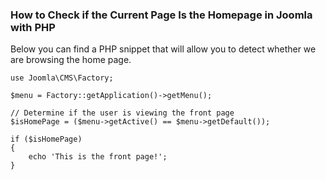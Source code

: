 ### How to Check if the Current Page Is the Homepage in Joomla with PHP 

Below you can find a PHP snippet that will allow you to detect whether we are browsing the home page.

```
use Joomla\CMS\Factory;

$menu = Factory::getApplication()->getMenu();

// Determine if the user is viewing the front page
$isHomePage = ($menu->getActive() == $menu->getDefault());

if ($isHomePage)
{
    echo 'This is the front page!';
}

```
